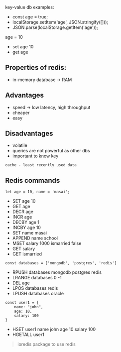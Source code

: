 key-value db examples:

* const age = true;
* localStorage.setItem('age', JSON.stringify([]));
* JSON.parse(localStorage.getItem('age'));

age = 10
* set age 10
* get age

## Properties of redis:
* in-memory database -> RAM

## Advantages
- speed -> low latency, high throughput
- cheaper
- easy

## Disadvantages
- volatile
- queries are not powerful as other dbs
- important to know key

`cache - least recently used data`

## Redis commands
```
let age = 10, name = 'masai';
```
- SET age 10
- GET age 
- DECR age
- INCR age
- DECBY age 1
- INCBY age 10
- SET name masai
- APPEND name school
- MSET salary 1000 ismarried false
- GET salary
- GET ismarried

```
const databases = ['mongodb', 'postgres', 'redis']
```

- RPUSH databases mongodb postgres redis
- LRANGE databases 0 -1
- DEL age
- LPOS databases redis
- LPUSH databases oracle

```
const user1 = {
    name: "john",
    age: 10,
    salary: 100
}
```

- HSET user1 name john age 10 salary 100
- HGETALL user1

> ioredis package to use redis